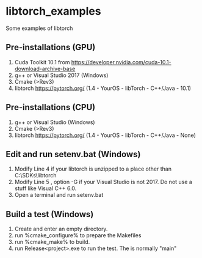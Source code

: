 # libtorch_examples
Some examples of libtorch

## Pre-installations (GPU)

1. Cuda Toolkit 10.1 from https://developer.nvidia.com/cuda-10.1-download-archive-base
2. g++ or Visual Studio 2017 (Windows)
3. Cmake (>Rev3)
4. libtorch https://pytorch.org/ (1.4 - YourOS - libTorch - C++/Java - 10.1)

## Pre-installations (CPU)

1. g++ or Visual Studio (Windows)
2. Cmake (>Rev3)
3. libtorch https://pytorch.org/ (1.4 - YourOS - libTorch - C++/Java - None)

## Edit and run setenv.bat (Windows)

1. Modify Line 4 if your libtorch is unzipped to a place other than C:\SDKs\libtorch
2. Modify Line 5 , option -G if your Visual Studio is not 2017. Do not use a stuff like Visual C++ 6.0.
3. Open a terminal and run setenv.bat

## Build a test (Windows)

1. Create and enter an empty directory.
2. run %cmake_configure% <path-to-a-test> to prepare the Makefiles
3. run %cmake_make% to build.
4. run Release\<project>.exe to run the test. The <project> is normally "main"




